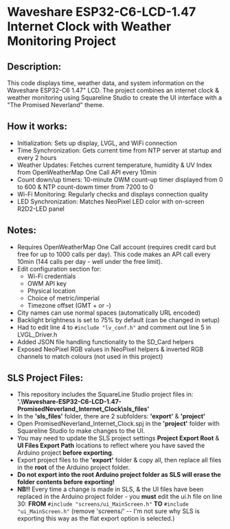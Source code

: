 # Waveshare ESP32-C6-LCD-1.47 Internet Clock with Weather Monitoring Project

## Description:
This code displays time, weather data, and system information on the Waveshare ESP32-C6 1.47" LCD. The project combines an internet clock & weather monitoring using Squareline Studio to create the UI interface with a "The Promised Neverland" theme.

## How it works:
- Initialization: Sets up display, LVGL, and WiFi connection
- Time Synchronization: Gets current time from NTP server at startup and every 2 hours
- Weather Updates: Fetches current temperature, humidity & UV Index from OpenWeatherMap One Call API every 10min
- Count down/up timers: 10-minute OWM count-up timer displayed from 0 to 600 & NTP count-dowm timer from 7200 to 0
- Wi-Fi Monitoring: Regularly checks and displays connection quality
- LED Synchronization: Matches NeoPixel LED color with on-screen R2D2-LED panel

## Notes:
- Requires OpenWeatherMap One Call account (requires credit card but free for up to 1000 calls per day). This code makes an API call every 10min (144 calls per day - well under the free limit).
- Edit configuration section for:
  - Wi-Fi credentials
  - OWM API key
  - Physical location
  - Choice of metric/imperial
  - Timezone offset (GMT + or -)
- City names can use normal spaces (automatically URL encoded)
- Backlight brightness is set to 75% by default (can be changed in setup)
- Had to edit line 4 to `#include "lv_conf.h"` and comment out line 5 in LVGL_Driver.h
- Added JSON file handling functionality to the SD_Card helpers
- Exposed NeoPixel RGB values in NeoPixel helpers & inverted RGB channels to match colours (not used in this project)

## SLS Project Files:
- This repository includes the SquareLine Studio project files in: **'.\Waveshare-ESP32-C6-LCD-1.47-PromisedNeverland_Internet_Clock\sls_files'**
- In the **'sls_files'** folder, there are 2 subfolders: **'export'** & **'project'**
- Open PromisedNeverland_Internet_Clock.spj in the **'project'** folder with Squareline Studio to make changes to the UI.
- You may need to update the SLS project settings **Project Export Root** & **UI Files Export Path** locations to reflect where you have saved the Arduino project **before exporting**.
- Export project files to the **'export'** folder & copy all, then replace all files in the **root** of the Arduino project folder.
- **Do not export into the root Arduino project folder as SLS will erase the folder contents before exporting!**
- **NB!!** Every time a change is made in SLS, & the UI files have been replaced in the Arduino project folder - you **must** edit the ui.h file on line 30: **FROM** `#include "screens/ui_MainScreen.h"` **TO** `#include "ui_MainScreen.h"` (remove 'screens/' -- I'm not sure why SLS is exporting this way as the flat export option is selected.)
